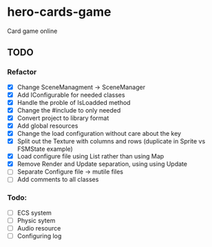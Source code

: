 # hero-cards-game

Card game online

## TODO

### Refactor

-   [x] Change SceneManagment -> SceneManager
-   [x] Add IConfigurable for needed classes
-   [x] Handle the proble of IsLoadded method
-   [x] Change the #include to only needed
-   [x] Convert project to library format
-   [x] Add global resources
-   [x] Change the load configuration without care about the key
-   [x] Split out the Texture with columns and rows (duplicate in Sprite vs FSMState example)
-   [x] Load configure file using List rather than using Map
-   [x] Remove Render and Update separation, using using Update
-   [ ] Separate Configure file -> mutile files
-   [ ] Add comments to all classes

### Todo:

-   [ ] ECS system
-   [ ] Physic sytem
-   [ ] Audio resource
-   [ ] Configuring log
